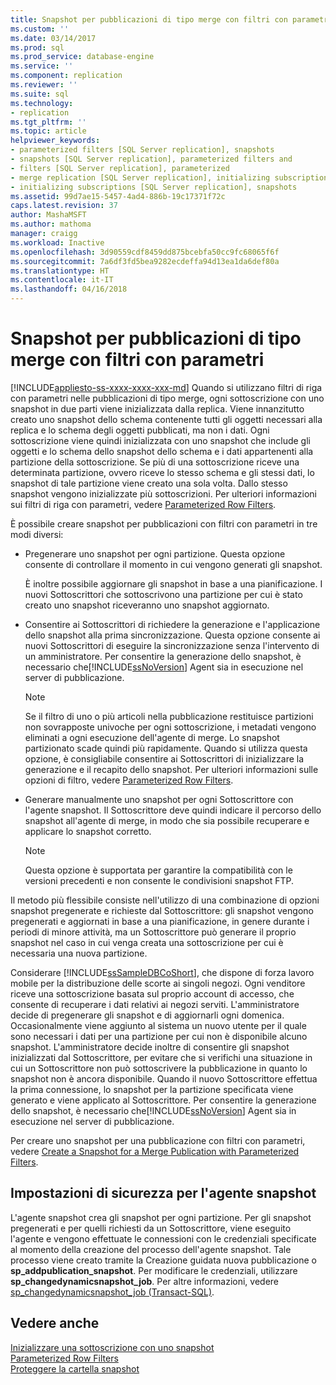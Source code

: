 ```yaml
---
title: Snapshot per pubblicazioni di tipo merge con filtri con parametri | Microsoft Docs
ms.custom: ''
ms.date: 03/14/2017
ms.prod: sql
ms.prod_service: database-engine
ms.service: ''
ms.component: replication
ms.reviewer: ''
ms.suite: sql
ms.technology:
- replication
ms.tgt_pltfrm: ''
ms.topic: article
helpviewer_keywords:
- parameterized filters [SQL Server replication], snapshots
- snapshots [SQL Server replication], parameterized filters and
- filters [SQL Server replication], parameterized
- merge replication [SQL Server replication], initializing subscriptions
- initializing subscriptions [SQL Server replication], snapshots
ms.assetid: 99d7ae15-5457-4ad4-886b-19c17371f72c
caps.latest.revision: 37
author: MashaMSFT
ms.author: mathoma
manager: craigg
ms.workload: Inactive
ms.openlocfilehash: 3d90559cdf8459dd875bcebfa50cc9fc68065f6f
ms.sourcegitcommit: 7a6df3fd5bea9282ecdeffa94d13ea1da6def80a
ms.translationtype: HT
ms.contentlocale: it-IT
ms.lasthandoff: 04/16/2018
---
```

# <a name="snapshots-for-merge-publications-with-parameterized-filters"></a>Snapshot per pubblicazioni di tipo merge con filtri con parametri
[!INCLUDE[appliesto-ss-xxxx-xxxx-xxx-md](../../includes/appliesto-ss-xxxx-xxxx-xxx-md.md)]
  Quando si utilizzano filtri di riga con parametri nelle pubblicazioni di tipo merge, ogni sottoscrizione con uno snapshot in due parti viene inizializzata dalla replica. Viene innanzitutto creato uno snapshot dello schema contenente tutti gli oggetti necessari alla replica e lo schema degli oggetti pubblicati, ma non i dati. Ogni sottoscrizione viene quindi inizializzata con uno snapshot che include gli oggetti e lo schema dello snapshot dello schema e i dati appartenenti alla partizione della sottoscrizione. Se più di una sottoscrizione riceve una determinata partizione, ovvero riceve lo stesso schema e gli stessi dati, lo snapshot di tale partizione viene creato una sola volta. Dallo stesso snapshot vengono inizializzate più sottoscrizioni. Per ulteriori informazioni sui filtri di riga con parametri, vedere [Parameterized Row Filters](../../relational-databases/replication/merge/parameterized-filters-parameterized-row-filters.md).  
  
 È possibile creare snapshot per pubblicazioni con filtri con parametri in tre modi diversi:  
  
-   Pregenerare uno snapshot per ogni partizione. Questa opzione consente di controllare il momento in cui vengono generati gli snapshot.  
  
     È inoltre possibile aggiornare gli snapshot in base a una pianificazione. I nuovi Sottoscrittori che sottoscrivono una partizione per cui è stato creato uno snapshot riceveranno uno snapshot aggiornato.  
  
-   Consentire ai Sottoscrittori di richiedere la generazione e l'applicazione dello snapshot alla prima sincronizzazione. Questa opzione consente ai nuovi Sottoscrittori di eseguire la sincronizzazione senza l'intervento di un amministratore. Per consentire la generazione dello snapshot, è necessario che[!INCLUDE[ssNoVersion](../../includes/ssnoversion-md.md)] Agent sia in esecuzione nel server di pubblicazione.  
  
    > [!NOTE]  
    >  Se il filtro di uno o più articoli nella pubblicazione restituisce partizioni non sovrapposte univoche per ogni sottoscrizione, i metadati vengono eliminati a ogni esecuzione dell'agente di merge. Lo snapshot partizionato scade quindi più rapidamente. Quando si utilizza questa opzione, è consigliabile consentire ai Sottoscrittori di inizializzare la generazione e il recapito dello snapshot. Per ulteriori informazioni sulle opzioni di filtro, vedere [Parameterized Row Filters](../../relational-databases/replication/merge/parameterized-filters-parameterized-row-filters.md).  
  
-   Generare manualmente uno snapshot per ogni Sottoscrittore con l'agente snapshot. Il Sottoscrittore deve quindi indicare il percorso dello snapshot all'agente di merge, in modo che sia possibile recuperare e applicare lo snapshot corretto.  
  
    > [!NOTE]  
    >  Questa opzione è supportata per garantire la compatibilità con le versioni precedenti e non consente le condivisioni snapshot FTP.  
  
 Il metodo più flessibile consiste nell'utilizzo di una combinazione di opzioni snapshot pregenerate e richieste dal Sottoscrittore: gli snapshot vengono pregenerati e aggiornati in base a una pianificazione, in genere durante i periodi di minore attività, ma un Sottoscrittore può generare il proprio snapshot nel caso in cui venga creata una sottoscrizione per cui è necessaria una nuova partizione.  
  
 Considerare [!INCLUDE[ssSampleDBCoShort](../../includes/sssampledbcoshort-md.md)], che dispone di forza lavoro mobile per la distribuzione delle scorte ai singoli negozi. Ogni venditore riceve una sottoscrizione basata sul proprio account di accesso, che consente di recuperare i dati relativi ai negozi serviti. L'amministratore decide di pregenerare gli snapshot e di aggiornarli ogni domenica. Occasionalmente viene aggiunto al sistema un nuovo utente per il quale sono necessari i dati per una partizione per cui non è disponibile alcuno snapshot. L'amministratore decide inoltre di consentire gli snapshot inizializzati dal Sottoscrittore, per evitare che si verifichi una situazione in cui un Sottoscrittore non può sottoscrivere la pubblicazione in quanto lo snapshot non è ancora disponibile. Quando il nuovo Sottoscrittore effettua la prima connessione, lo snapshot per la partizione specificata viene generato e viene applicato al Sottoscrittore. Per consentire la generazione dello snapshot, è necessario che[!INCLUDE[ssNoVersion](../../includes/ssnoversion-md.md)] Agent sia in esecuzione nel server di pubblicazione.  
  
 Per creare uno snapshot per una pubblicazione con filtri con parametri, vedere [Create a Snapshot for a Merge Publication with Parameterized Filters](../../relational-databases/replication/create-a-snapshot-for-a-merge-publication-with-parameterized-filters.md).  
  
## <a name="security-settings-for-the-snapshot-agent"></a>Impostazioni di sicurezza per l'agente snapshot  
 L'agente snapshot crea gli snapshot per ogni partizione. Per gli snapshot pregenerati e per quelli richiesti da un Sottoscrittore, viene eseguito l'agente e vengono effettuate le connessioni con le credenziali specificate al momento della creazione del processo dell'agente snapshot. Tale processo viene creato tramite la Creazione guidata nuova pubblicazione o **sp_addpublication_snapshot**. Per modificare le credenziali, utilizzare **sp_changedynamicsnapshot_job**. Per altre informazioni, vedere [sp_changedynamicsnapshot_job &#40;Transact-SQL&#41;](../../relational-databases/system-stored-procedures/sp-changedynamicsnapshot-job-transact-sql.md).  
  
## <a name="see-also"></a>Vedere anche  
 [Inizializzare una sottoscrizione con uno snapshot](../../relational-databases/replication/initialize-a-subscription-with-a-snapshot.md)   
 [Parameterized Row Filters](../../relational-databases/replication/merge/parameterized-filters-parameterized-row-filters.md)   
 [Proteggere la cartella snapshot](../../relational-databases/replication/security/secure-the-snapshot-folder.md)  
  
  
